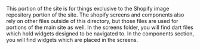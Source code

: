 This portion of the site is for things exclusive to the Shopify image repository portion of the site. The shopify screens and components also rely on other files outside of this directory, but those files are used for portions of the main site as well. In the screens folder, you will find dart files which hold widgets designed to be navigated to. In the components section, you will find widgets which are placed in the screens.
